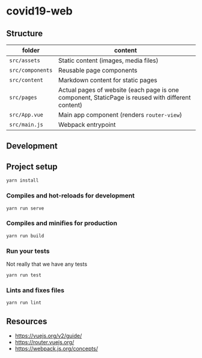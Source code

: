 # covid19-web


## Structure

| folder | content |
| ------ | ------- |
| `src/assets` | Static content (images, media files) |
| `src/components` | Reusable page components |
| `src/content` | Markdown content for static pages |
| `src/pages` | Actual pages of website (each page is one component, StaticPage is reused with different content) |
| `src/App.vue` | Main app component (renders `router-view`) |
| `src/main.js` | Webpack entrypoint |

## Development

## Project setup
```
yarn install
```

### Compiles and hot-reloads for development
```
yarn run serve
```

### Compiles and minifies for production
```
yarn run build
```

### Run your tests

Not really that we have any tests

```
yarn run test
```

### Lints and fixes files
```
yarn run lint
```


## Resources

* https://vuejs.org/v2/guide/
* https://router.vuejs.org/
* https://webpack.js.org/concepts/